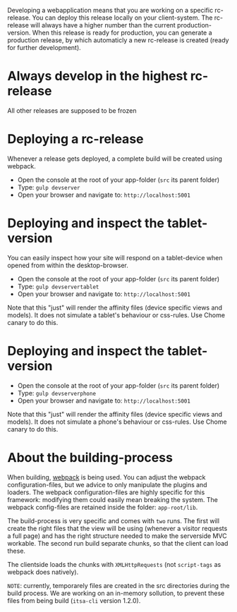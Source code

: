 Developing a webapplication means that you are working on a specific rc-release. You can deploy this release locally on your client-system. The rc-release will always have a higher number than the current production-version. When this release is ready for production, you can generate a production release, by which automaticly a new rc-release is created (ready for further development).

# Always develop in the highest rc-release
All other releases are supposed to be frozen

# Deploying a rc-release

Whenever a release gets deployed, a complete build will be created using webpack.

* Open the console at the root of your app-folder (`src` its parent folder)
* Type: `gulp devserver`
* Open your browser and navigate to: `http://localhost:5001`

# Deploying and inspect the tablet-version

You can easily inspect how your site will respond on a tablet-device when opened from within the desktop-browser.

* Open the console at the root of your app-folder (`src` its parent folder)
* Type: `gulp devservertablet`
* Open your browser and navigate to: `http://localhost:5001`

Note that this "just" will render the affinity files (device specific views and models). It does not simulate a tablet's behaviour or css-rules. Use Chome canary to do this.

# Deploying and inspect the tablet-version

* Open the console at the root of your app-folder (`src` its parent folder)
* Type: `gulp devserverphone`
* Open your browser and navigate to: `http://localhost:5001`

Note that this "just" will render the affinity files (device specific views and models). It does not simulate a phone's behaviour or css-rules. Use Chome canary to do this.

# About the building-process

When building, [webpack](https://webpack.github.io) is being used. You can adjust the webpack configuration-files, but we advice to only manipulate the plugins and loaders. The webpack configuration-files are highly specific for this framework: modifying them could easily mean breaking the system. The webpack config-files are retained inside the folder: `app-root/lib`.

The build-process is very specific and comes with `two` runs. The first will create the right files that the view will be using (whenever a visitor requests a full page) and has the right structure needed to make the serverside MVC workable. The second run build separate chunks, so that the client can load these.

The clientside loads the chunks with `XMLHttpRequests` (not `script-tags` as webpack does natively).

`NOTE`: currently, temporarely files are created in the src directories during the build process. We are working on an in-memory sollution, to prevent these files from being build (`itsa-cli` version 1.2.0).